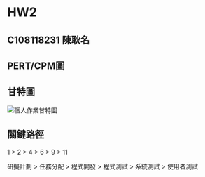 # HW2 
## C108118231 陳耿名

## PERT/CPM圖

## 甘特圖
![個人作業甘特圖](https://user-images.githubusercontent.com/91524910/136996261-de406017-f8ae-4904-a197-65838ed9b9d1.JPG)


## 關鍵路徑
1 > 2 > 4 > 6 > 9 > 11

研擬計劃 > 任務分配 > 程式開發 > 程式測試 > 系統測試 > 使用者測試

